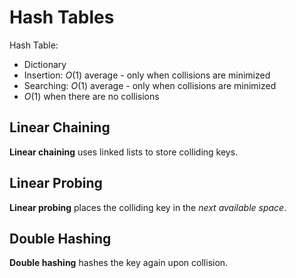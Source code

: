 # Hash Tables

Hash Table:
- Dictionary
- Insertion: $O(1)$ average - only when collisions are minimized
- Searching: $O(1)$ average - only when collisions are minimized
- $O(1)$ when there are no collisions

## Linear Chaining

**Linear chaining** uses linked lists to store colliding keys.

## Linear Probing

**Linear probing** places the colliding key in the _next available space_.

## Double Hashing

**Double hashing** hashes the key again upon collision.
